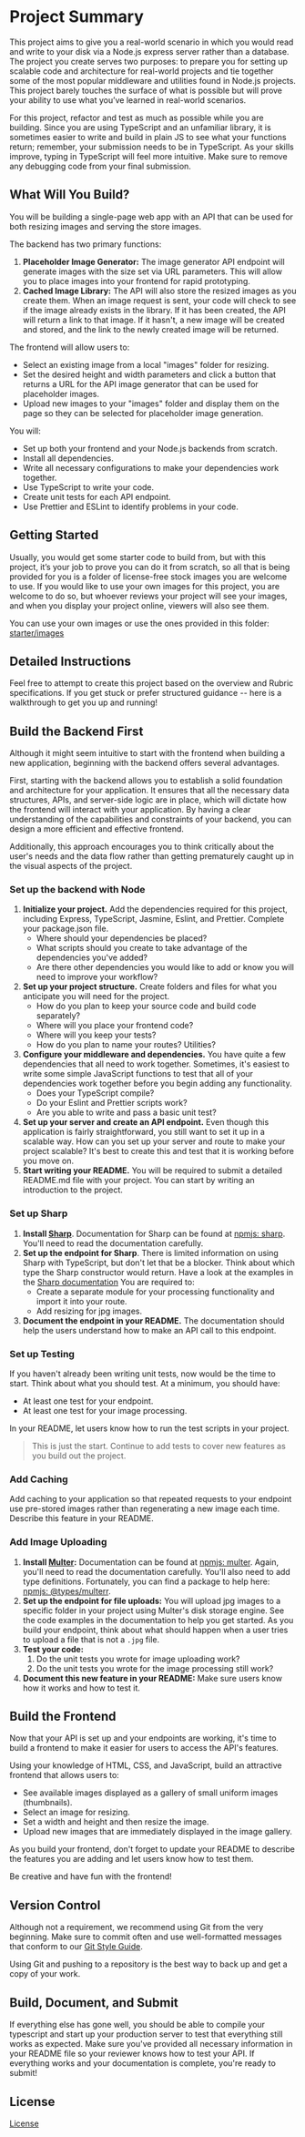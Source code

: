 # Project Summary

This project aims to give you a real-world scenario in which you would read and write to your disk via a Node.js express server rather than a database. The project you create serves two purposes: to prepare you for setting up scalable code and architecture for real-world projects and tie together some of the most popular middleware and utilities found in Node.js projects. This project barely touches the surface of what is possible but will prove your ability to use what you’ve learned in real-world scenarios.

For this project, refactor and test as much as possible while you are building. Since you are using TypeScript and an unfamiliar library, it is sometimes easier to write and build in plain JS to see what your functions return; remember, your submission needs to be in TypeScript. As your skills improve, typing in TypeScript will feel more intuitive. Make sure to remove any debugging code from your final submission.

## What Will You Build?

You will be building a single-page web app with an API that can be used for both resizing images and serving the store images.

The backend has two primary functions:

1. **Placeholder Image Generator:** The image generator API endpoint will generate images with the size set via URL parameters. This will allow you to place images into your frontend for rapid prototyping.
1. **Cached Image Library:** The API will also store the resized images as you create them.  When an image request is sent, your code will check to see if the image already exists in the library.  If it has been created, the API will return a link to that image.  If it hasn't, a new image will be created and stored, and the link to the newly created image will be returned.

The frontend will allow users to:

* Select an existing image from a local "images" folder for resizing.
* Set the desired height and width parameters and click a button that returns a URL for the API image generator that can be used for placeholder images.
* Upload new images to your "images" folder and display them on the page so they can be selected for placeholder image generation.

You will:

* Set up both your frontend and your Node.js backends from scratch.
* Install all dependencies.
* Write all necessary configurations to make your dependencies work together.
* Use TypeScript to write your code.
* Create unit tests for each API endpoint.
* Use Prettier and ESLint to identify problems in your code.

## Getting Started

Usually, you would get some starter code to build from, but with this project, it’s your job to prove you can do it from scratch, so all that is being provided for you is a folder of license-free stock images you are welcome to use. If you would like to use your own images for this project, you are welcome to do so, but whoever reviews your project will see your images, and when you display your project online, viewers will also see them.

You can use your own images or use the ones provided in this folder: [starter/images](starter/images)

## Detailed Instructions

Feel free to attempt to create this project based on the overview and Rubric specifications. If you get stuck or prefer structured guidance -- here is a walkthrough to get you up and running!

## Build the Backend First

Although it might seem intuitive to start with the frontend when building a new application, beginning with the backend offers several advantages.

First, starting with the backend allows you to establish a solid foundation and architecture for your application. It ensures that all the necessary data structures, APIs, and server-side logic are in place, which will dictate how the frontend will interact with your application. By having a clear understanding of the capabilities and constraints of your backend, you can design a more efficient and effective frontend.

Additionally, this approach encourages you to think critically about the user's needs and the data flow rather than getting prematurely caught up in the visual aspects of the project.

### Set up the backend with Node

1. **Initialize your project.** Add the dependencies required for this project, including Express, TypeScript, Jasmine, Eslint, and Prettier. Complete your package.json file.
   * Where should your dependencies be placed?
   * What scripts should you create to take advantage of the dependencies you've added?
   * Are there other dependencies you would like to add or know you will need to improve your workflow?
1. **Set up your project structure.** Create folders and files for what you anticipate you will need for the project.
   * How do you plan to keep your source code and build code separately?
   * Where will you place your frontend code?
   * Where will you keep your tests?
   * How do you plan to name your routes? Utilities?
1. **Configure your middleware and dependencies.** You have quite a few dependencies that all need to work together. Sometimes, it's easiest to write some simple JavaScript functions to test that all of your dependencies work together before you begin adding any functionality.
   * Does your TypeScript compile?
   * Do your Eslint and Prettier scripts work?
   * Are you able to write and pass a basic unit test?
1. **Set up your server and create an API endpoint.** Even though this application is fairly straightforward, you still want to set it up in a scalable way. How can you set up your server and route to make your project scalable? It's best to create this and test that it is working before you move on.
1. **Start writing your README.** You will be required to submit a detailed README.md file with your project. You can start by writing an introduction to the project.

### Set up Sharp

1. **Install [Sharp](https://www.npmjs.com/package/sharp)**. Documentation for Sharp can be found at [npmjs: sharp](https://www.npmjs.com/package/sharp). You'll need to read the documentation carefully.
1. **Set up the endpoint for Sharp**. There is limited information on using Sharp with TypeScript, but don't let that be a blocker. Think about which type the Sharp constructor would return. Have a look at the examples in the [Sharp documentation](https://sharp.pixelplumbing.com/api-constructor) You are required to:
   * Create a separate module for your processing functionality and import it into your route.
   * Add resizing for jpg images.
1. **Document the endpoint in your README.** The documentation should help the users understand how to make an API call to this endpoint.

### Set up Testing

If you haven't already been writing unit tests, now would be the time to start. Think about what you should test. At a minimum, you should have:

* At least one test for your endpoint.
* At least one test for your image processing.

In your README, let users know how to run the test scripts in your project.

> This is just the start. Continue to add tests to cover new features as you build out the project.
>

### Add Caching

Add caching to your application so that repeated requests to your endpoint use pre-stored images rather than regenerating a new image each time.  Describe this feature in your README.

### Add Image Uploading

1. **Install [Multer](https://www.npmjs.com/package/multer):** Documentation can be found at [npmjs: multer](https://www.npmjs.com/package/multer).  Again, you'll need to read the documentation carefully. You'll also need to add type definitions.  Fortunately, you can find a package to help here: [npmjs: @types/multerr](https://www.npmjs.com/package//@types/multer).
1. **Set up the endpoint for file uploads:** You will upload jpg images to a specific folder in your project using Multer's disk storage engine. See the code examples in the documentation to help you get started. As you build your endpoint, think about what should happen when a user tries to upload a file that is not a `.jpg` file.
1. **Test your code:**
    1. Do the unit tests you wrote for image uploading work?
    1. Do the unit tests you wrote for the image processing still work?
1. **Document this new feature in your README:** Make sure users know how it works and how to test it.

## Build the Frontend

Now that your API is set up and your endpoints are working, it's time to build a frontend to make it easier for users to access the API's features.

Using your knowledge of HTML, CSS, and JavaScript, build an attractive frontend that allows users to:

* See available images displayed as a gallery of small uniform images (thumbnails).
* Select an image for resizing.
* Set a width and height and then resize the image.
* Upload new images that are immediately displayed in the image gallery.

As you build your frontend, don't forget to update your README to describe the features you are adding and let users know how to test them.

Be creative and have fun with the frontend!

## Version Control

Although not a requirement, we recommend using Git from the very beginning. Make sure to commit often and use well-formatted messages that conform to our [Git Style Guide](https://udacity.github.io/git-styleguide/).

Using Git and pushing to a repository is the best way to back up and get a copy of your work.

## Build, Document, and Submit

If everything else has gone well, you should be able to compile your typescript and start up your production server to test that everything still works as expected. Make sure you've provided all necessary information in your README file so your reviewer knows how to test your API. If everything works and your documentation is complete, you're ready to submit!

## License

[License](LICENSE.txt)
